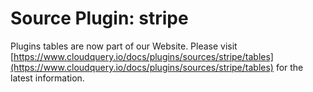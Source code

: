 # Source Plugin: stripe

Plugins tables are now part of our Website. Please visit [https://www.cloudquery.io/docs/plugins/sources/stripe/tables](https://www.cloudquery.io/docs/plugins/sources/stripe/tables) for the latest information.